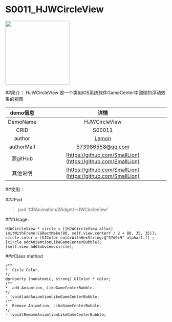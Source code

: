 # S0011_HJWCircleView
<img src="http://omk22jt2z.bkt.clouddn.com/S0011_HJWCircleView.gif" width=200 />

##简介：
HJWCircleView 是一个类似iOS系统软件GameCenter中圆球的浮动效果的视图

| demo信息    | 详情                                                      |
|:-----------:|:---------------------------------------------------------:|
| DemoName    | HJWCircleView                                     |
| CRID        | S00011                                                    |
| author      | [Lemon](https://github.com/SmallLion)                       |
| authorMail  | 573986558@qq.com                                         |
| 源gitHub    | [https://github.com/SmallLion](https://github.com/SmallLion)   |
| 其他说明     | [https://github.com/SmallLion](https://github.com/SmallLion)   |

##使用：

###Pod
>pod ‘CRAnimation/Widget/HJWCircleView’

###Usage:
```
HJWCircleView * circle = [[HJWCircleView alloc] initWithFrame:CGRectMake(80, self.view.centerY / 2 + 80, 35, 35)];
circle.color = [UIColor colorWithHexString:@"57d0c9" alpha:1.f] ;
[circle addAniamtionLikeGameCenterBubble];
[self.view addSubview:circle];

```

###Class method
```
/**
*  Cicle Color.
*/
@property (nonatomic, strong) UIColor * color;
/**
*  add Aniamtion, LikeGameCenterBubble.
*/
- (void)addAniamtionLikeGameCenterBubble;
/**
*  Remove Aniamtion, LikeGameCenterBubble.
*/
- (void)RemoveAniamtionLikeGameCenterBubble;

```
